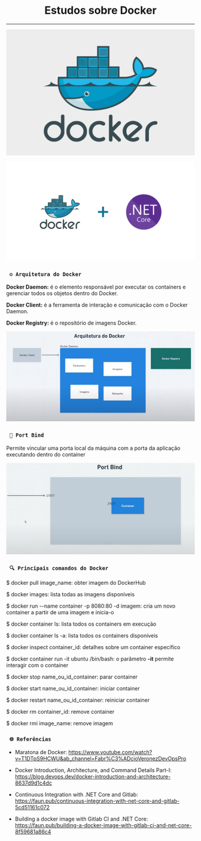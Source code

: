 <h1 align="center"><strong>Estudos sobre Docker</strong></h1>

<hr/>

<p align="center">
    <img src="/Img/docker.png" alt="Docker image" title="Docker">
</p> 

<p align="center">
    <img src="/Img/docker_and_aspnetcore.png" alt="Docker e ASP.NET Core" title="TrueLove">
</p> 

### ` ⚙ Arquitetura do Docker`
<p><strong>Docker Daemon:</strong> é o elemento responsável por executar os containers e gerenciar todos os objetos dentro do Docker.</p>

<p><strong>Docker Client:</strong> é a ferramenta de interação e comunicação com o Docker Daemon.</p>

<p><strong>Docker Registry:</strong> é o repositório de imagens Docker.</p>

<p align="center">
    <img src="/Img/arquitetura-docker.png" alt="Arquitetura Docker" title="Arquitetura Docker">
</p> 

### ` 🚪 Port Bind`
<p>Permite vincular uma porta local da máquina com a porta da aplicação executando dentro do container</p>

<p align="center">
    <img src="/Img/port-bind.png" alt="Port Bind" title="Port Bind">
</p> 

### ` 🔍 Principais comandos do Docker`
<p>$ docker pull image_name: obter imagem do DockerHub</p>

<p>$ docker images: lista todas as imagens disponíveis</p>

<p>$ docker run --name container -p 8080:80 -d imagem: cria um novo container a partir de uma imagem e inicia-o</p>

<p>$ docker container ls: lista todos os containers em execução</p>

<p>$ docker container ls -a: lista todos os containers disponíveis</p>

<p>$ docker inspect container_id: detalhes sobre um container específico</p>

<p>$ docker container run -it ubuntu /bin/bash: o parâmetro <strong>-it</strong> permite interagir com o container</p>

<p>$ docker stop name_ou_id_container: parar container</p>

<p>$ docker start name_ou_id_container: iniciar container</p>

<p>$ docker restart name_ou_id_container: reiniciar container</p>

<p>$ docker rm container_id: remove container</p>

<p>$ docker rmi image_name: remove imagem</p>

### ` 🌐 Referências`
- Maratona de Docker: https://www.youtube.com/watch?v=T1DTpS9HCWU&ab_channel=Fabr%C3%ADcioVeronezDevOpsPro

- Docker Introduction, Architecture, and Command Details Part-I: https://blog.devops.dev/docker-introduction-and-architecture-8637d9d1c4dc

- Continuous Integration with .NET Core and Gitlab: https://faun.pub/continuous-integration-with-net-core-and-gitlab-5cd51161c072

- Building a docker image with Gitlab CI and .NET Core: https://faun.pub/building-a-docker-image-with-gitlab-ci-and-net-core-8f59681a86c4
